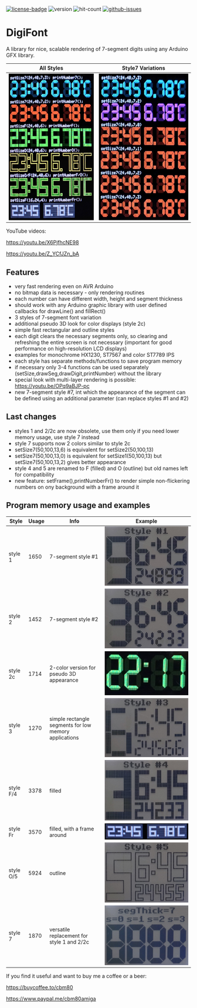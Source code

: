 [![license-badge][]][license] ![version]  ![hit-count] [![github-issues][]][issues]

# DigiFont

A library for nice, scalable rendering of 7-segment digits using any Arduino GFX library.

|All Styles|Style7 Variations|
|--|--|
|<img src="images/allstyles.jpg" title="allstyles" height="400" /> |<img src="images/style7.jpg" title="style7" height="400" />|

YouTube videos:

https://youtu.be/X6PjfhcNE98

https://youtu.be/Z_YCfJZn_bA


## Features
- very fast rendering even on AVR Arduino
- no bitmap data is necessary - only rendering routines
- each number can have different width, height and segment thickness
- should work with any Arduino graphic library with user defined callbacks for drawLine() and fillRect()
- 3 styles of 7-segment font variation
- additional pseudo 3D look for color displays (style 2c)
- simple fast rectangular and outline styles
- each digit clears the necessary segments only, so clearing and refreshing the entire screen is not necessary (important for good performance on high-resolution LCD displays)
- examples for monochrome HX1230, ST7567 and color ST7789 IPS
- each style has separate methods/functions to save program memory
- if necessary only 3-4 functions can be used separately (setSize,drawSeg,drawDigit,printNumber) without the library
- special look with multi-layer rendering is possible: https://youtu.be/OPq9aBJP-pc
- new 7-segment style #7, int which the appearance of the segment can be defined using an additional parameter (can replace styles #1 and #2)

## Last changes
- styles 1 and 2/2c are now obsolete, use them only if you need lower memory usage, use style 7 instead
- style 7 supports now 2 colors similar to style 2c
- setSize7(50,100,13,6) is equivalent for setSize2(50,100,13)
- setSize7(50,100,13,0) is equivalent for setSize1(50,100,13) but setSize7(50,100,13,2) gives better appearance
- style 4 and 5 are renamed to F (filled) and O (outline) but old names left for compatibility
- new feature: setFrame(),printNumberFr() to render simple non-flickering numbers on ony background with a frame around it

## Program memory usage and examples
|Style|Usage|Info|Example|
|--|--|--|--|
|style 1|1650|7-segment style #1|<img src="images/st1.jpg" title="style1" />|
|style 2|1452|7-segment style #2|<img src="images/st2.jpg" title="style2" />|
|style 2c|1714|2-color version for pseudo 3D appearance|<img src="images/st2c.jpg" title="style2c" />|
|style 3|1270|simple rectangle segments for low memory applications|<img src="images/st3.jpg" title="style3" />|
|style F/4|3378|filled|<img src="images/st4.jpg" title="style4" />|
|style Fr|3570|filled, with a frame around|<img src="images/stFr.jpg" title="styleFr" />|
|style O/5|5924|outline|<img src="images/st5.jpg" title="style5" />|
|style 7|1870|versatile replacement for style 1 and 2/2c|<img src="images/st7.jpg" title="style7" />|

If you find it useful and want to buy me a coffee or a beer:

https://buycoffee.to/cbm80

https://www.paypal.me/cbm80amiga

[license-badge]: https://img.shields.io/badge/License-GPLv3-blue.svg
[license]:       https://choosealicense.com/licenses/gpl-3.0/
[version]:       https://img.shields.io/badge/Version-1.1.0-green.svg
[hit-count]:     https://hits.seeyoufarm.com/api/count/incr/badge.svg?url=https%3A%2F%2Fgithub.com%2Fcbm80amiga%2FDigiFont&count_bg=%2379C83D&title_bg=%23555555&icon=&icon_color=%23E7E7E7&title=hits&edge_flat=false
[github-issues]: https://img.shields.io/github/issues/cbm80amiga/DigiFont.svg
[issues]:        https://github.com/cbm80amiga/DigiFont/issues/
